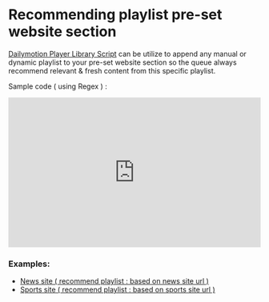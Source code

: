 # Recommending playlist pre-set website section

[Dailymotion Player Library Script](https://developers.dailymotion.com/player/#player-library-script) can be utilize to append any manual or dynamic playlist to your pre-set website section so the queue always recommend relevant & fresh content from this specific playlist.

Sample code ( using Regex ) :
<iframe height="300" style="width: 100%;" scrolling="no" title="Embed playlist according to page origin/url with video" src="https://codepen.io/skhassandaily/embed/gOXgZdx?default-tab=js&editable=true&theme-id=light" frameborder="no" loading="lazy" allowtransparency="true" allowfullscreen="true">
  See the Pen <a href="https://codepen.io/skhassandaily/pen/gOXgZdx">
  Embed playlist according to page origin/url with video</a> by skhassandaily (<a href="https://codepen.io/skhassandaily">@skhassandaily</a>)
  on <a href="https://codepen.io">CodePen</a>.
</iframe>

### Examples:
- [News site ( recommend playlist : based on news site url  )](https://dmvs-apac.github.io/custom-embed-v2/examples/playlist_by_site/news/index.html)
- [Sports site ( recommend playlist : based on sports site url  )](https://dmvs-apac.github.io/custom-embed-v2/examples/playlist_by_site/sports/index.html)

